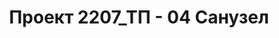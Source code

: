 ---
title: Проект 2207_ТП - 04 Санузел
description: Проект 2207_ТП - 04 Санузел

layout: 2207_tp_room
permalink: /2207_tp/:path

page-short-title: 01-04-Санузел
name: Санузел
number: 4
floor: 1

head:
- name: Пол
  value:
  - Керамогранит под дерево
- name: Стены
  value:
  - Керамогранит песчанный
  - Акцентная плитка
- name: Потолок
  value:
  - Влагостойкая краска
- name: Аксессуары
  value:
  - Черные матовые

data:
- id: Материалы
  content:
  - name: Керамогранит Etic Noce Hickory 25x150
    url: https://www.atlasconcorde.com/ru-ru/kollektsii/ac/etic-pro/gres/noce-hickory/
    pic: /images/2207_tp/mat1.jpg
  - name: Керамогранит TERRAE SABBIA
    url: https://vallelungacer.it/ru/k%D0%BE%D0%BB%D0%BB%D0%B5%D0%BA%D1%86%D0%B8%D0%B8/terrae/
    pic: /images/2207_tp/mat2.jpg
  - name: Плитка M6RR Blue Lux 6x24
    url: https://www.marazzi-italy.ru/catalog/lume/m6rr_blue_lux_6x24_lume_marazzi/
    pic: /images/2207_tp/mat3.jpg
---